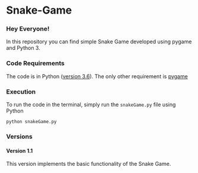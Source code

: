 # Snake-Game

### Hey Everyone!
In this repository you can find simple Snake Game developed using pygame and Python 3.

### Code Requirements
The code is in Python ([version 3.6](https://www.python.org/doc/versions/)). The only other requirement is [pygame](https://www.pygame.org/news)

### Execution
To run the code in the terminal, simply run the `snakeGame.py` file using Python

```
python snakeGame.py
```
### Versions

#### Version 1.1
This version implements the basic functionality of the Snake Game.

